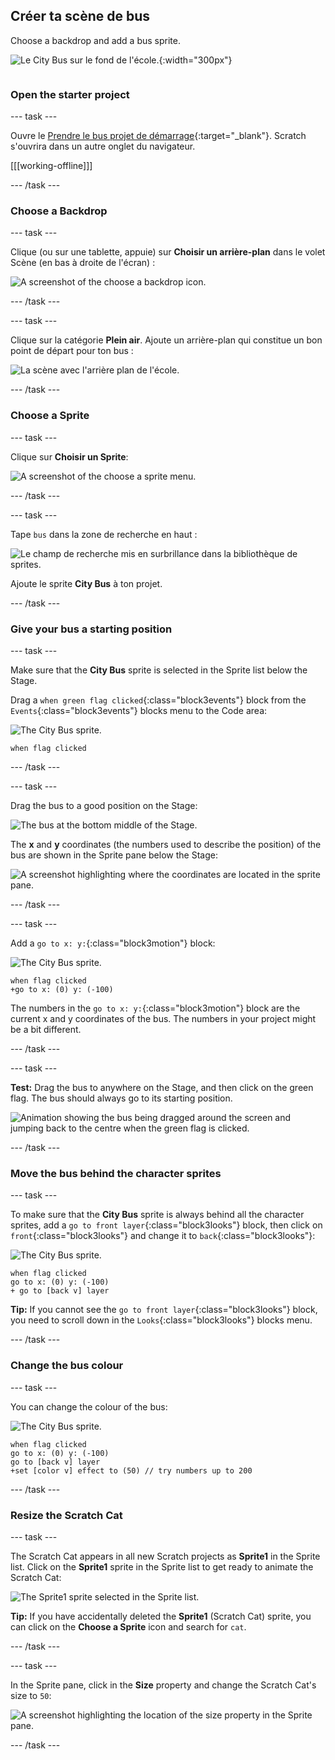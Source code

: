 ## Créer ta scène de bus

<div style="display: flex; flex-wrap: wrap">
<div style="flex-basis: 200px; flex-grow: 1; margin-right: 15px;">
Choose a backdrop and add a bus sprite.
</div>
<div>

![Le City Bus sur le fond de l'école.](images/bus-scene.png){:width="300px"}

</div>
</div>

### Open the starter project

--- task ---

Ouvre le [Prendre le bus projet de démarrage](https://scratch.mit.edu/projects/582214330/editor){:target="_blank"}. Scratch s'ouvrira dans un autre onglet du navigateur.

[[[working-offline]]]

--- /task ---

### Choose a Backdrop

--- task ---

Clique (ou sur une tablette, appuie) sur **Choisir un arrière-plan** dans le volet Scène (en bas à droite de l'écran) :

![A screenshot of the choose a backdrop icon.](images/choose-a-backdrop.png)

--- /task ---

--- task ---

Clique sur la catégorie **Plein air**. Ajoute un arrière-plan qui constitue un bon point de départ pour ton bus :

![La scène avec l'arrière plan de l'école.](images/outdoor-backdrop.png)

--- /task ---

### Choose a Sprite

--- task ---

Clique sur **Choisir un Sprite**:

![A screenshot of the choose a sprite menu.](images/choose-sprite-menu.png)

--- /task ---

--- task ---

Tape `bus` dans la zone de recherche en haut :

![Le champ de recherche mis en surbrillance dans la bibliothèque de sprites.](images/bus-search.png)

Ajoute le sprite **City Bus** à ton projet.

--- /task ---

### Give your bus a starting position

--- task ---

Make sure that the **City Bus** sprite is selected in the Sprite list below the Stage.

Drag a `when green flag clicked`{:class="block3events"} block from the `Events`{:class="block3events"} blocks menu to the Code area:

![The City Bus sprite.](images/bus-sprite.png)

```blocks3
when flag clicked
```

--- /task ---

--- task ---

Drag the bus to a good position on the Stage:

![The bus at the bottom middle of the Stage.](images/bus-bottom-middle.png)

The **x** and **y** coordinates (the numbers used to describe the position) of the bus are shown in the Sprite pane below the Stage:

![A screenshot highlighting where the coordinates are located in the sprite pane.](images/coords-sprite-pane.png)

--- /task ---

--- task ---

Add a `go to x: y:`{:class="block3motion"} block:

![The City Bus sprite.](images/bus-sprite.png)

```blocks3
when flag clicked
+go to x: (0) y: (-100)
```

The numbers in the `go to x: y:`{:class="block3motion"} block are the current x and y coordinates of the bus. The numbers in your project might be a bit different.

--- /task ---

--- task ---

**Test:** Drag the bus to anywhere on the Stage, and then click on the green flag. The bus should always go to its starting position.

![Animation showing the bus being dragged around the screen and jumping back to the centre when the green flag is clicked.](images/drag-bus.gif)

--- /task ---

### Move the bus behind the character sprites

--- task ---

To make sure that the **City Bus** sprite is always behind all the character sprites, add a `go to front layer`{:class="block3looks"} block, then click on `front`{:class="block3looks"} and change it to `back`{:class="block3looks"}:

![The City Bus sprite.](images/bus-sprite.png)

```blocks3
when flag clicked
go to x: (0) y: (-100)
+ go to [back v] layer
```

**Tip:** If you cannot see the `go to front layer`{:class="block3looks"} block, you need to scroll down in the `Looks`{:class="block3looks"} blocks menu.

--- /task ---

### Change the bus colour

--- task ---

You can change the colour of the bus:

![The City Bus sprite.](images/bus-sprite.png)

```blocks3
when flag clicked
go to x: (0) y: (-100)
go to [back v] layer
+set [color v] effect to (50) // try numbers up to 200
```

--- /task ---

### Resize the Scratch Cat

--- task ---

The Scratch Cat appears in all new Scratch projects as **Sprite1** in the Sprite list. Click on the **Sprite1** sprite in the Sprite list to get ready to animate the Scratch Cat:

![The Sprite1 sprite selected in the Sprite list.](images/sprite1-selected.png)

**Tip:** If you have accidentally deleted the **Sprite1** (Scratch Cat) sprite, you can click on the **Choose a Sprite** icon and search for `cat`.

--- /task ---

--- task ---

In the Sprite pane, click in the **Size** property and change the Scratch Cat's size to `50`:

![A screenshot highlighting the location of the size property in the Sprite pane.](images/sprite-pane-size.png)

--- /task --- 
